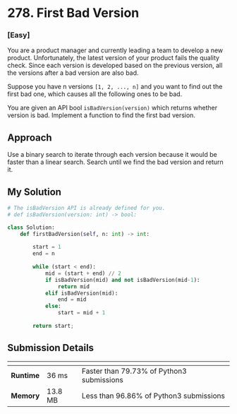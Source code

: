 # 278. First Bad Version

### [**Easy**]

You are a product manager and currently leading a team to develop a new product.
Unfortunately, the latest version of your product fails the quality check.
Since each version is developed based on the previous version,
all the versions after a bad version are also bad.

Suppose you have n versions `[1, 2, ..., n]` and you want to find out the first bad one,
which causes all the following ones to be bad.

You are given an API bool `isBadVersion(version)` which returns whether
version is bad. Implement a function to find the first bad version.

## Approach

Use a binary search to iterate through each version because it would be faster
than a linear search. Search until we find the bad version and return it.

## My Solution

````python
# The isBadVersion API is already defined for you.
# def isBadVersion(version: int) -> bool:

class Solution:
    def firstBadVersion(self, n: int) -> int:
        
        start = 1
        end = n
        
        while (start < end):
            mid = (start + end) // 2
            if isBadVersion(mid) and not isBadVersion(mid-1):
                return mid
            elif isBadVersion(mid): 
                end = mid
            else: 
                start = mid + 1
        
        return start; 
````

## Submission Details

| <!-- -->    | <!-- --> | <!-- -->                             |
|-------------|----------|--------------------------------------|
| **Runtime** | 36 ms    | Faster than 79.73% of Python3 submissions |
| **Memory**  | 13.8 MB  | Less than 96.86% of Python3 submissions   |
